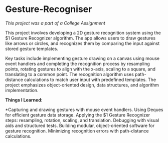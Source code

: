 # Gesture-Recogniser

_This project was a part of a College Assignment_

This project involves developing a 2D gesture recognition system using the $1 Gesture Recognizer algorithm. The app allows users to draw gestures like arrows or circles, and recognizes them by comparing the input against stored gesture templates.

Key tasks include implementing gesture drawing on a canvas using mouse event handlers and completing the recognition process by resampling points, rotating gestures to align with the x-axis, scaling to a square, and translating to a common point. The recognition algorithm uses path-distance calculations to match user input with predefined templates. The project emphasizes object-oriented design, data structures, and algorithm implementation.

**Things I Learned:**

*Capturing and drawing gestures with mouse event handlers.
Using Deques for efficient gesture data storage.
Applying the $1 Gesture Recognizer steps: resampling, rotation, scaling, and translation.
Debugging with visual aids and structured tests.
Building modular, object-oriented software for gesture recognition.
Minimizing recognition errors with path-distance calculations.

